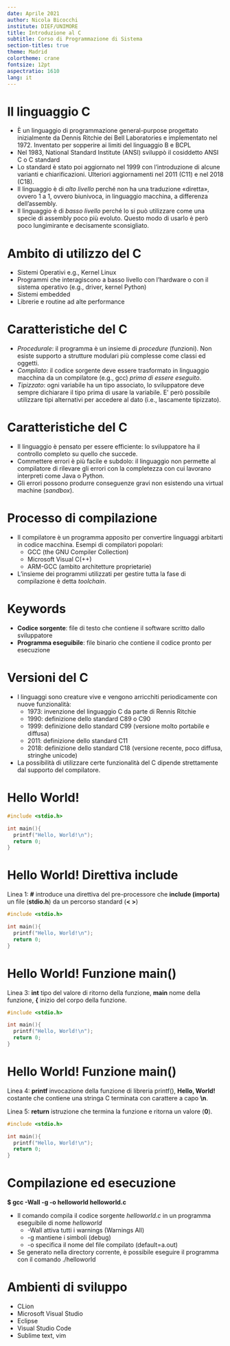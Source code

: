 ```yaml
---
date: Aprile 2021
author: Nicola Bicocchi
institute: DIEF/UNIMORE
title: Introduzione al C
subtitle: Corso di Programmazione di Sistema
section-titles: true
theme: Madrid
colortheme: crane
fontsize: 12pt
aspectratio: 1610
lang: it
---
```


# Il linguaggio C

* È un linguaggio di programmazione general-purpose progettato inizialmente da Dennis Ritchie dei Bell Laboratories e implementato nel 1972. Inventato per sopperire ai limiti del linguaggio B e BCPL
* Nel 1983, National Standard Institute (ANSI) sviluppò il cosiddetto ANSI C o C standard
* Lo standard è stato poi aggiornato nel 1999 con l’introduzione di alcune varianti e chiarificazioni. Ulteriori aggiornamenti nel 2011 (C11) e nel 2018 (C18).
* Il linguaggio è di *alto livello* perché non ha una traduzione «diretta», ovvero 1 a 1, ovvero biunivoca, in linguaggio macchina, a differenza dell’assembly.
* Il linguaggio è di *basso livello* perché lo si può utilizzare come una specie di assembly poco più evoluto. Questo modo di usarlo è però poco lungimirante e decisamente sconsigliato.


# Ambito di utilizzo del C

* Sistemi Operativi e.g., Kernel Linux
* Programmi che interagiscono a basso livello con l’hardware o con il sistema operativo (e.g., driver, kernel Python)
* Sistemi embedded
* Librerie e routine ad alte performance


# Caratteristiche del C

* *Procedurale*: il programma è un insieme di *procedure* (funzioni). Non esiste supporto a strutture modulari più complesse come classi ed oggetti.
* *Compilato*: il codice sorgente deve essere trasformato in linguaggio macchina da un compilatore (e.g., gcc) *prima di essere eseguito*.
* *Tipizzato*: ogni variabile ha un tipo associato, lo sviluppatore deve sempre dichiarare il tipo prima di usare la variabile. E' però possibile utilizzare tipi alternativi per accedere al dato (i.e., lascamente tipizzato).


# Caratteristiche del C

* Il linguaggio è pensato per essere efficiente: lo sviluppatore ha il controllo completo su quello che succede.
* Commettere errori è più facile e subdolo: il linguaggio non permette al compilatore di rilevare gli errori con la completezza con cui lavorano interpreti come Java o Python.
* Gli errori possono produrre conseguenze gravi non esistendo una virtual machine (*sandbox*).


# Processo di compilazione

* Il compilatore è un programma apposito per convertire linguaggi arbitarti in codice macchina. Esempi di compilatori popolari:
  * GCC (the GNU Compiler Collection)
  * Microsoft Visual C(++)
  * ARM-GCC (ambito architetture proprietarie)
* L’insieme dei programmi utilizzati per gestire tutta la fase di compilazione è detta *toolchain*.

# Keywords

* **Codice sorgente**: file di testo che contiene il software scritto dallo sviluppatore
* **Programma eseguibile**: file binario che contiene il codice pronto per esecuzione


# Versioni del C

* I linguaggi sono creature vive e vengono arricchiti periodicamente con nuove funzionalità:
  * 1973: invenzione del linguaggio C da parte di Rennis Ritchie
  * 1990: definizione dello standard C89 o C90
  * 1999: definizione dello standard C99 (versione molto portabile e diffusa)
  * 2011: definizione dello standard C11
  * 2018: definizione dello standard C18 (versione recente, poco diffusa, stringhe unicode)
* La possibilità di utilizzare certe funzionalità del C dipende strettamente dal supporto del compilatore.

# Hello World!
```c
#include <stdio.h>

int main(){
  printf("Hello, World!\n");
  return 0;
}
```

# Hello World! Direttiva include

Linea 1: **#** introduce una direttiva del pre-processore che **include (importa)** un file (**stdio.h**) da un percorso standard (**< >**)

```c
#include <stdio.h>

int main(){
  printf("Hello, World!\n");
  return 0;
}
```

# Hello World! Funzione main()

Linea 3: **int** tipo del valore di ritorno della funzione, **main** nome della funzione, **{** inizio del corpo della funzione.

```c
#include <stdio.h>

int main(){
  printf("Hello, World!\n");
  return 0;
}
```

# Hello World! Funzione main()

Linea 4: **printf** invocazione della funzione di libreria printf(), **Hello, World!** costante che contiene una stringa C terminata con carattere a capo **\\n**.

Linea 5: **return** istruzione che termina la funzione e ritorna un valore (**0**).

```c
#include <stdio.h>

int main(){
  printf("Hello, World!\n");
  return 0;
}
```

# Compilazione ed esecuzione

**$ gcc -Wall -g -o helloworld helloworld.c**

* Il comando compila il codice sorgente *helloworld.c* in un programma eseguibile di nome *helloworld*
  * -Wall attiva tutti i warnings (Warnings All)
  * -g mantiene i simboli (debug)
  * -o specifica il nome del file compilato (default=a.out)
* Se generato nella directory corrente, è possibile eseguire il programma con il comando ./helloworld

# Ambienti di sviluppo

* CLion
* Microsoft Visual Studio
* Eclipse
* Visual Studio Code
* Sublime text, vim

